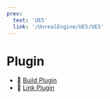 ```yaml
---
prev:
  text: 'UE5'
  link: '/UnrealEngine/UE5/UE5'
---
```

# Plugin

- 📄 [Build Plugin](/UnrealEngine/UE5/plugin/buildPlugin)
- 📄 [Link Plugin](/UnrealEngine/UE5/plugin/linkPlugin)